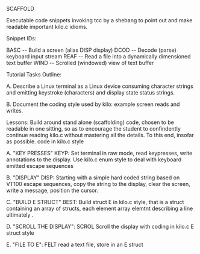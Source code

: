 
SCAFFOLD 

  Executable code snippets invoking tcc by a shebang to point out 
  and make readable important kilo.c idioms. 

  Snippet IDs:

   BASC  --  Build a screen (alias DISP display)
   DCOD  --  Decode (parse) keyboard input stream
   REAF  --  Read a file into a dynamically dimensioned text buffer 
   WIND  --  Scrolled (windowed) view of text buffer


  Tutorial Tasks Outline:

  A. Describe a Linux terminal as a Linux device consuming character
     strings and emitting keystroke (characters) and display state 
     status strings.

  B. Document the coding style used by kilo: example screen reads 
     and writes.

  Lessons: Build around stand alone (scaffolding) code, chosen to be 
           readable in one sitting, so as to encourage the student to
           confindently continue reading kilo.c without mastering all 
           the details. To this end, insofar as possible. code in 
           kilo.c style

  A. "KEY PRESSES"
     KEYP: Set terminal in raw mode, read keypresses, write 
     annotations to the display. Use kilo.c enum style to deal
     with keyboard emitted escape sequences

  B. "DISPLAY"
     DISP: Starting with a simple hard coded string based on VT100 
     escape sequences, copy the string to the display, clear the 
     screen, write a message, position the cursor.

  C. "BUILD E STRUCT"
     BEST: Build struct E in kilo.c style, that is a struct containing
     an array of structs, each element array elemtnt describing a line
     ultimately . 

  D. "SCROLL THE DISPLAY": SCROL
     Scroll the display with coding in kilo.c E struct style

  E. "FILE TO E": FELT 
     read a text file, store in an E struct

